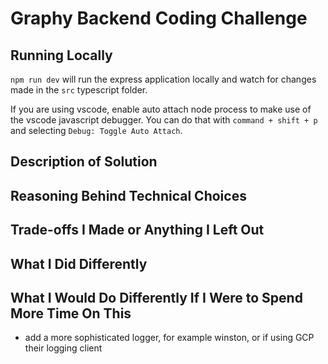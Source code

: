 # Graphy Backend Coding Challenge


## Running Locally
`npm run dev` will run the express application locally and watch for changes made in the `src` typescript folder.

If you are using vscode, enable auto attach node process to make use of the vscode javascript debugger. You can do that with `command + shift + p` and selecting `Debug: Toggle Auto Attach`.


## Description of Solution

## Reasoning Behind Technical Choices

## Trade-offs I Made or Anything I Left Out

## What I Did Differently

## What I Would Do Differently If I Were to Spend More Time On This
- add a more sophisticated logger, for example winston, or if using GCP their logging client